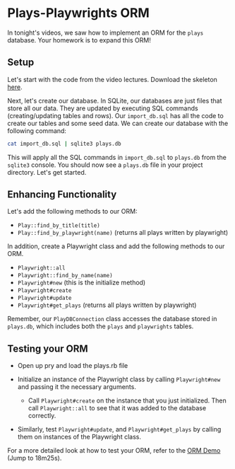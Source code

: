# Plays-Playwrights ORM

In tonight's videos, we saw how to implement an ORM for the `plays` database. Your homework is to expand this ORM!

## Setup

Let's start with the code from the video lectures. Download the skeleton [here](http://assets.aaonline.io/fullstack/sql/homeworks/plays/skeleton.zip?raw=true).

Next, let's create our database. In SQLite, our databases are just files that store all our data. They are updated by executing SQL commands (creating/updating tables and rows). Our `import_db.sql` has all the code to create our tables and some seed data. We can create our database with the following command:

```bash
cat import_db.sql | sqlite3 plays.db
```

This will apply all the SQL commands in `import_db.sql` to `plays.db` from the `sqlite3` console. You should now see a `plays.db` file in your project directory. Let's get started.

## Enhancing Functionality

Let's add the following methods to our ORM:

- `Play::find_by_title(title)`
- `Play::find_by_playwright(name)` (returns all plays written by playwright)

In addition, create a Playwright class and add the following methods to our ORM.

- `Playwright::all`
- `Playwright::find_by_name(name)`
- `Playwright#new` (this is the initialize method)
- `Playwright#create`
- `Playwright#update`
- `Playwright#get_plays` (returns all plays written by playwright)

Remember, our `PlayDBConnection` class accesses the database stored in `plays.db`, which includes both the `plays` and `playwrights` tables.

## Testing your ORM

- Open up pry and load the plays.rb file

- Initialize an instance of the Playwright class by calling `Playwright#new` and passing it the necessary arguments.

  - Call `Playwright#create` on the instance that you just initialized. Then call `Playwright::all` to see that it was added to the database correctly.

- Similarly, test `Playwright#update`, and `Playwright#get_plays` by calling them on instances of the Playwright class.

For a more detailed look at how to test your ORM, refer to the [ORM Demo](https://vimeo.com/167672029#t=18m24s) (Jump to 18m25s).
